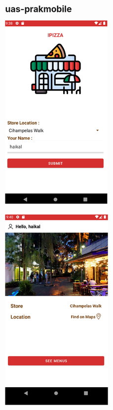 # uas-prakmobile

###### ![gambar1](https://github.com/haizar32/uas-prakmobile/blob/main/image/ss1.png)
###### ![gambar2](https://github.com/haizar32/uas-prakmobile/blob/main/image/ss2.png)

